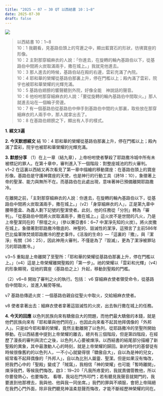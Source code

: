 ```yaml
---
title: "2025 – 07 – 30 QT 以西結書 10：1~8"
date: 2025-07-30
draft: false
---
```


![](/images/qt.jpg)
> 以西結書 10：1~8  
> 10：1 我觀看，見基路伯頭上的穹蒼之中，顯出藍寶石的形狀，彷彿寶座的形像。  
> 10：2 主對那穿細麻衣的人說：「你進去，在旋轉的輪內基路伯以下，從基路伯中間將火炭取滿兩手，撒在城上。」我就見他進去。  
> 10：3 那人進去的時候，基路伯站在殿的右邊，雲彩充滿了內院。  
> 10：4 耶和華的榮耀從基路伯那裏上升，停在門檻以上；殿內滿了雲彩，院宇也被耶和華榮耀的光輝充滿。  
> 10：5 基路伯翅膀的響聲聽到外院，好像全能　神說話的聲音。  
> 10：6 他吩咐那穿細麻衣的人說：「要從旋轉的輪內基路伯中間取火。」那人就進去站在一個輪子旁邊。  
> 10：7 有一個基路伯從基路伯中伸手到基路伯中間的火那裏，取些放在那穿細麻衣的人兩手中，那人就拿出去了。  
> 10：8 在基路伯翅膀之下，顯出有人手的樣式。  



**1.  經文3遍**

**2. 今天默想經文**
結 10：4 耶和華的榮耀從基路伯那裏上升，停在門檻以上；殿內滿了雲彩，院宇也被耶和華榮耀的光輝充滿。  

**3. 默想分享**
（1）在上一章（結九章），上帝吩咐使者擊殺了耶路撒冷城中所有未被標記的罪人。在第十章中，審判進入下一個階段：對整座城池的烈火審判。v1\~2 在這裏以西結又再次看見了第一章中描繪的移動寶座：在基路伯頭上的寶座形像。基路伯是守護神寶座的天使，也是神行的行動工具（詩18：10），象徵著上帝的聖潔、能力與無所不在。而基路伯在此處出現，意味著神已預備離開耶路撒冷。

在離開之前，「主對那穿細麻衣的人說：你進去，在旋轉的輪內基路伯以下，從基路伯中間將火炭取滿兩手，撒在城上。」（v2）「身穿細麻衣的人」，正是第九章中腰帶墨盒、為義人劃下記號的聖潔使者。此刻，他的任務從「分別」轉為「審判」。「從基路伯中間將火炭取滿兩手，撒在城上。」這火炭不是世間的凡火，乃是上帝聖潔同在的「祭壇之火」（參以賽亞書6：6\~7 中潔淨先知的火炭）。將火炭撒在城上，象徵著對耶路撒冷徹底的、神聖的、毀滅性的潔淨，這預言了主前586年巴比倫軍隊焚燒耶路撒冷的歷史事件。《活潑的生命》—「這裏的『撒』，與『潔淨』有關（36：25），因此神用火審判，不僅是為了『毀滅』，更為了潔淨被罪玷污的耶路撒冷。」

v3\~5 重點是上帝離開了至聖所：「耶和華的榮耀從基路伯那裏上升，停在門檻以上。」（v4）這是上帝榮耀離開聖殿的「第一步」。祂的榮耀以「雲彩和光輝」（v4）的形象顯現，從祂的寶座（基路伯之上）升起，移動到聖殿的門檻。

（2）v6\~8 開始了審判之火的執行。包括：
v6 穿細麻衣使者領受命令，從基路伯中間取火，並進入輪旁等候。

v7 基路伯傳遞火炭：一個基路伯親自從聖火中取火，交給細麻衣使者。

v8 使者拿著出去：細麻衣使者拿著這毀滅性的火炭，出去執行撒在城上的任務。



**4. 今天的回應**
以色列民族向來有驕傲自大的問題，而他們最大驕傲的本錢，就是他們民族向來有「耶和華與他們同在」，也因此向來看不起其他拜偶像的「外邦人」。只是如今耶和華的榮耀，竟然主動離開了以色列，從耶路撒冷的至聖所開始移動。在以西結書中提到上帝榮耀的離去，總共有三個階段，但是第四階段，在經歷了漫長的審判與流亡之後，以色列人心要被煉淨。以西結書的結尾部分描繪了新聖殿的異象，其中最激動人心的時刻，就是上帝榮耀的歸回。新約時代的基督徒有時候很像舊約的以色列人，一不小心就變得很「驕傲自大」，自以為是神的兒女，經常看不起拜偶像的「外邦人」，自以為比別人屬靈、聖潔。但是如果沒有悔改，把我們心中的「聖殿」變成了「賊窩」，我相信「神的榮耀」也可能「暫時離開」，煉淨我們，等候我們悔改。啟3：19\~20「凡我所疼愛的，我就責備管教他，所以你要發熱心，也要悔改。 看哪，我站在門外叩門；若有聽見我聲音就開門的，我要進到他那裡去，我與他、他與我一同坐席。」我們的罪與不順服，會把上帝隔絕在我們心門外面，除非我們聽見神溫柔慈聲而悔改，才能不斷經歷神榮耀的同在。



